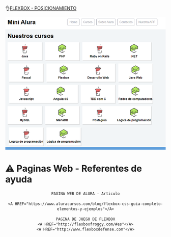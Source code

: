 
👌[FLEXBOX - POSICIONAMIENTO](https://juan-matias.github.io/JuanMatias-one-challenge-encriptador/)


<p align="center" >
  <img src="https://github.com/Juan-Matias/FlexBox-Posicionamiento/blob/93f7f6cc86afff1ea4a43af6313f1c4886bbabb2/Imagen.PNG">

</p>

# ⚠ Paginas Web - Referentes de ayuda
<div align="center">

    PAGINA WEB DE ALURA - Articulo
  
    <A HREF="https://www.aluracursos.com/blog/flexbox-css-guia-completo-elementos-y-ejemplos"</A>

    PAGINA DE JUEGO DE FLEXBOX
    <A HREF="http://flexboxfroggy.com/#es"</A>
    <A HREF="http://www.flexboxdefense.com"</A>

</div>

